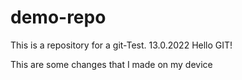 # demo-repo
This is a repository for a git-Test.
13.0.2022
Hello GIT!

This are some changes that I made on my device
